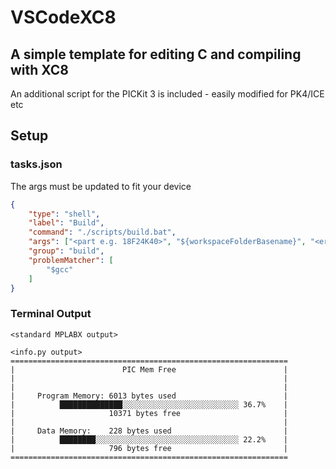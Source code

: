 # VSCodeXC8

## A simple template for editing C and compiling with XC8

An additional script for the PICKit 3 is included - easily modified for PK4/ICE etc

## Setup
### tasks.json
The args must be updated to fit your device
```json
{
    "type": "shell",
    "label": "Build",
    "command": "./scripts/build.bat",
    "args": ["<part e.g. 18F24K40>", "${workspaceFolderBasename}", "<errata>"],
    "group": "build",
    "problemMatcher": [
        "$gcc"
    ]
}
```

### Terminal Output

```
<standard MPLABX output>

<info.py output>
==============================================================
|                        PIC Mem Free                        |
|                                                            |
|                                                            |
|     Program Memory: 6013 bytes used                        |
|          ██████████████░░░░░░░░░░░░░░░░░░░░░░░░░░ 36.7%    |
|                     10371 bytes free                       |
|                                                            |
|     Data Memory:    228 bytes used                         |
|          ████████░░░░░░░░░░░░░░░░░░░░░░░░░░░░░░░░ 22.2%    |
|                     796 bytes free                         |
==============================================================
```